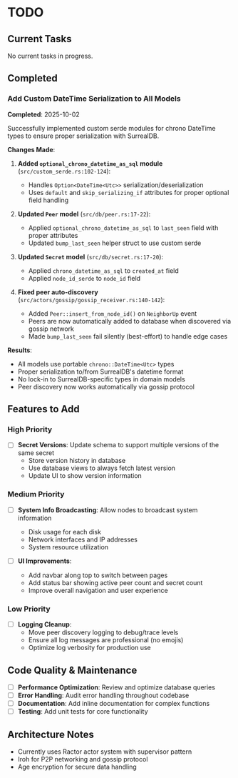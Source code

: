# TODO

## Current Tasks

No current tasks in progress.

## Completed

### Add Custom DateTime Serialization to All Models
**Completed**: 2025-10-02

Successfully implemented custom serde modules for chrono DateTime types to ensure proper serialization with SurrealDB.

**Changes Made**:

1. **Added `optional_chrono_datetime_as_sql` module** (`src/custom_serde.rs:102-124`):
   - Handles `Option<DateTime<Utc>>` serialization/deserialization
   - Uses `default` and `skip_serializing_if` attributes for proper optional field handling

2. **Updated `Peer` model** (`src/db/peer.rs:17-22`):
   - Applied `optional_chrono_datetime_as_sql` to `last_seen` field with proper attributes
   - Updated `bump_last_seen` helper struct to use custom serde

3. **Updated `Secret` model** (`src/db/secret.rs:17-20`):
   - Applied `chrono_datetime_as_sql` to `created_at` field
   - Applied `node_id_serde` to `node_id` field

4. **Fixed peer auto-discovery** (`src/actors/gossip/gossip_receiver.rs:140-142`):
   - Added `Peer::insert_from_node_id()` on `NeighborUp` event
   - Peers are now automatically added to database when discovered via gossip network
   - Made `bump_last_seen` fail silently (best-effort) to handle edge cases

**Results**:
- All models use portable `chrono::DateTime<Utc>` types
- Proper serialization to/from SurrealDB's datetime format
- No lock-in to SurrealDB-specific types in domain models
- Peer discovery now works automatically via gossip protocol

## Features to Add

### High Priority
- [ ] **Secret Versions**: Update schema to support multiple versions of the same secret
  - Store version history in database
  - Use database views to always fetch latest version
  - Update UI to show version information

### Medium Priority
- [ ] **System Info Broadcasting**: Allow nodes to broadcast system information
  - Disk usage for each disk
  - Network interfaces and IP addresses
  - System resource utilization

- [ ] **UI Improvements**:
  - Add navbar along top to switch between pages
  - Add status bar showing active peer count and secret count
  - Improve overall navigation and user experience

### Low Priority
- [ ] **Logging Cleanup**:
  - Move peer discovery logging to debug/trace levels
  - Ensure all log messages are professional (no emojis)
  - Optimize log verbosity for production use

## Code Quality & Maintenance
- [ ] **Performance Optimization**: Review and optimize database queries
- [ ] **Error Handling**: Audit error handling throughout codebase
- [ ] **Documentation**: Add inline documentation for complex functions
- [ ] **Testing**: Add unit tests for core functionality

## Architecture Notes
- Currently uses Ractor actor system with supervisor pattern
- Iroh for P2P networking and gossip protocol
- Age encryption for secure data handling
